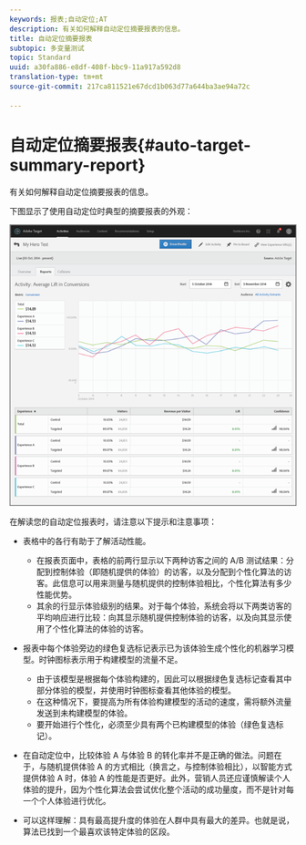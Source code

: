 ```yaml
---
keywords: 报表;自动定位;AT
description: 有关如何解释自动定位摘要报表的信息。
title: 自动定位摘要报表
subtopic: 多变量测试
topic: Standard
uuid: a30fa886-e8df-408f-bbc9-11a917a592d8
translation-type: tm+mt
source-git-commit: 217ca811521e67dcd1b063d77a644ba3ae94a72c

---
```



# 自动定位摘要报表{#auto-target-summary-report}

有关如何解释自动定位摘要报表的信息。

下图显示了使用自动定位时典型的摘要报表的外观：

![](assets/autotarget.png)

在解读您的自动定位报表时，请注意以下提示和注意事项：

* 表格中的各行有助于了解活动性能。

   * 在报表页面中，表格的前两行显示以下两种访客之间的 A/B 测试结果：分配到控制体验（即随机提供的体验）的访客，以及分配到个性化算法的访客。此信息可以用来测量与随机提供的控制体验相比，个性化算法有多少性能优势。
   * 其余的行显示体验级别的结果。对于每个体验，系统会将以下两类访客的平均响应进行比较：向其显示随机提供控制体验的访客，以及向其显示使用了个性化算法的体验的访客。

* 报表中每个体验旁边的绿色复选标记表示已为该体验生成个性化的机器学习模型。时钟图标表示用于构建模型的流量不足。

   * 由于该模型是根据每个体验构建的，因此可以根据绿色复选标记查看其中部分体验的模型，并使用时钟图标查看其他体验的模型。
   * 在这种情况下，要提高为所有体验构建模型的活动的速度，需将额外流量发送到未构建模型的体验。
   * 要开始进行个性化，必须至少具有两个已构建模型的体验（绿色复选标记）。

* 在自动定位中，比较体验 A 与体验 B 的转化率并不是正确的做法。问题在于，与随机提供体验 A 的方式相比（换言之，与控制体验相比），以智能方式提供体验 A 时，体验 A 的性能是否更好。此外，营销人员还应谨慎解读个人体验的提升，因为个性化算法会尝试优化整个活动的成功量度，而不是针对每一个个人体验进行优化。
* 可以这样理解：具有最高提升度的体验在人群中具有最大的差异。也就是说，算法已找到一个最喜欢该特定体验的区段。

